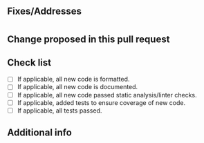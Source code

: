 ## Fixes/Addresses

<!-- Link the issue or feature request that this pull request solves. -->

#

## Change proposed in this pull request

<!-- Explain the change implementation you are submitting. -->

## Check list

- [ ] If applicable, all new code is formatted.
- [ ] If applicable, all new code is documented.
- [ ] If applicable, all new code passed static analysis/linter checks.
- [ ] If applicable, added tests to ensure coverage of new code.
- [ ] If applicable, all tests passed.

## Additional info

<!--

Are there other related GitHub issues/Pull Requests (open or closed) that should be linked here?
Anything else that could be helpful that should be mentioned?

-->

